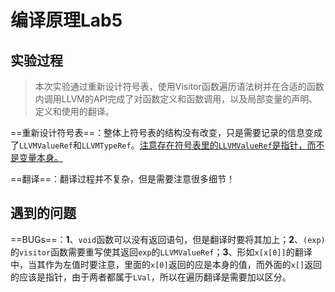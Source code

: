 # 编译原理Lab5

## 实验过程

> 本次实验通过重新设计符号表，使用Visitor函数遍历语法树并在合适的函数内调用LLVM的API完成了对函数定义和函数调用，以及局部变量的声明、定义和使用的翻译。

==重新设计符号表==：整体上符号表的结构没有改变，只是需要记录的信息变成了`LLVMValueRef`和`LLVMTypeRef`。<u>注意存在符号表里的`LLVMValueRef`是指针，而不是变量本身。</u>

==翻译==：翻译过程并不复杂，但是需要注意很多细节！

## 遇到的问题

==BUGs==：**1**、`void`函数可以没有返回语句，但是翻译时要将其加上；**2**、`(exp)`的`visitor`函数需要重写使其返回`exp`的`LLVMValueRef`；**3**、形如`x[x[0]]`的翻译中，当其作为左值时要注意，里面的`x[0]`返回的应是本身的值，而外面的`x[]`返回的应该是指针，由于两者都属于`LVal`，所以在遍历翻译是需要加以区分。